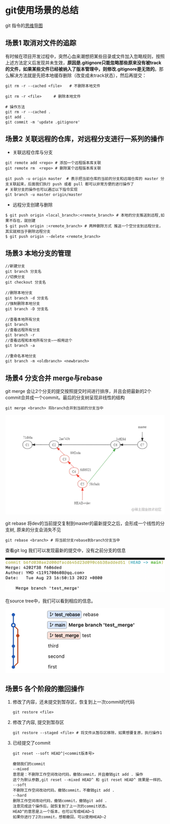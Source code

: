 # git使用场景的总结

git 指令的[思维导图](../MindMap)

## 场景1 取消对文件的追踪

有时候在项目开发过程中，突然心血来潮想把某些目录或文件加入忽略规则，按照上述方法定义后发现并未生效，**原因是.gitignore只能忽略那些原来没有被track的文件，如果某些文件已经被纳入了版本管理中，则修改.gitignore是无效的**。那么解决方法就是先把本地缓存删除（改变成未track状态），然后再提交：

````shell
git rm -r --cached <file>　　# 不删除本地文件

git rm -r <file>  　　# 删除本地文件

# 操作方法
git rm -r --cached .
git add .
git commit -m 'update .gitignore'
````

## 场景2 关联远程的仓库，对远程分支进行一系列的操作

- 关联远程仓库与分支

```shell
git remote add <repo> # 添加一个远程版本库关联
git remote rm  <repo> # 删除某个远程版本库关联

git push -u origin master  # 表示把当前仓库的当前的分支和远端仓库的 master 分支关联起来，后面我们执行 push 或者 pull 都可以非常方便的进行操作了
# 关联分支的操作也可以通过以下指令实现
git branch -u master origin/master 
```

- 远程分支创建与删除

````shell
$ git push origin <local_branch>:<remote_branch> # 本地的分支推送到远程,如果不存在，就创建
$ git push origin :<remote_branch> # 两种删除方式 推送一个空分支到远程分支，其实就相当于删除远程分支
$ git push origin --delete <remote_branch>

````

## 场景3 本地分支的管理

````shell
//新建分支
git branch 分支名
//切换分支
git checkout 分支名

//删除本地分支
git branch -d 分支名
//强制删除本地分支
git branch -D 分支名

//查看本地所有分支
git branch
//查看远程所有分支
git branch -r
//查看远程和本地所有分支—一般用这个
git branch -a

//重命名本地分支
git branch -m <oldbranch> <newbranch>
````



## 场景4 分支合并 merge与rebase

git merge 会让2个分支的提交按照提交时间进行排序，并且会把最新的2个commit合并成一个commit。最后的分支树呈现非线性的结构

````shell
git merge <branch> 将branch合并到当前的分支当中
````



![未命名文件 (4).png](assets/9ec0bdda85904eada018d424468a0217~tplv-k3u1fbpfcp-zoom-in-crop-mark:3024:0:0:0.awebp)



git rebase 将dev的当前提交复制到master的最新提交之后，会形成一个线性的分支树, 原来的分支会消失不见

````shell
git rebase <branch> # 将当前分支rebase到branch分支当中
````



查看git log 我们可以发现最新的提交中，没有之前分支的信息

![image-20220823175725687](assets/image-20220823175725687.png)

在source tree中，我们可以看到相应的信息。

![image-20220823175913228](assets/image-20220823175913228.png)



## 场景5 各个阶段的撤回操作

1. 修改了内容，还未提交到暂存区，恢复到上一次commit的代码

   ````shell
   git restore <file>
   ````

2. 修改了内容, 提交到暂存区

   ````shell
   git restore --staged <file> # 将文件从暂存区移除，如果想要复原，执行操作1
   ````

3. 已经提交了commit

   ````shell
   git reset --soft HEAD^|<commit版本号>
   
   撤销我们的commit
   --mixed 
   意思是：不删除工作空间改动代码，撤销commit，并且撤销git add . 操作
   这个为默认参数,git reset --mixed HEAD^ 和 git reset HEAD^ 效果是一样的。
   --soft  
   不删除工作空间改动代码，撤销commit，不撤销git add . 
   --hard
   删除工作空间改动代码，撤销commit，撤销git add . 
   注意完成这个操作后，就恢复到了上一次的commit状态。
   HEAD^的意思是上一个版本，也可以写成HEAD~1
   如果你进行了2次commit，想都撤回，可以使用HEAD~2
   
   ````

   